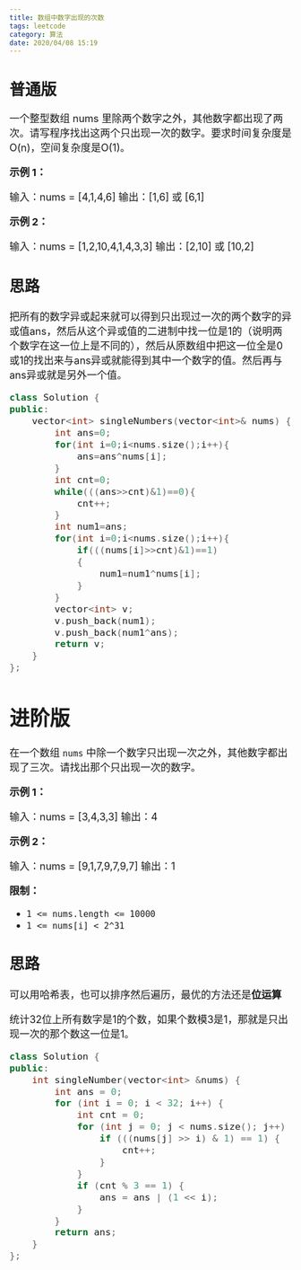 ```yaml
---
title: 数组中数字出现的次数
tags: leetcode
category: 算法
date: 2020/04/08 15:19
---
```


# 普通版

<font size=4>

一个整型数组 nums 里除两个数字之外，其他数字都出现了两次。请写程序找出这两个只出现一次的数字。要求时间复杂度是O(n)，空间复杂度是O(1)。

 

**示例 1：**

输入：nums = [4,1,4,6]
输出：[1,6] 或 [6,1]

**示例 2：**

输入：nums = [1,2,10,4,1,4,3,3]
输出：[2,10] 或 [10,2]

## 思路

把所有的数字异或起来就可以得到只出现过一次的两个数字的异或值ans，然后从这个异或值的二进制中找一位是1的（说明两个数字在这一位上是不同的），然后从原数组中把这一位全是0或1的找出来与ans异或就能得到其中一个数字的值。然后再与ans异或就是另外一个值。

```c++
class Solution {
public:
    vector<int> singleNumbers(vector<int>& nums) {
        int ans=0;
        for(int i=0;i<nums.size();i++){
            ans=ans^nums[i];
        }
        int cnt=0;
        while(((ans>>cnt)&1)==0){
            cnt++;
        }
        int num1=ans;
        for(int i=0;i<nums.size();i++){
            if(((nums[i]>>cnt)&1)==1)
            {
                num1=num1^nums[i];
            }
        }
        vector<int> v;
        v.push_back(num1);
        v.push_back(num1^ans);
        return v;
    }
};
```

# 进阶版


在一个数组 `nums` 中除一个数字只出现一次之外，其他数字都出现了三次。请找出那个只出现一次的数字。

 

**示例 1：**

输入：nums = [3,4,3,3]
输出：4

**示例 2：**

输入：nums = [9,1,7,9,7,9,7]
输出：1

**限制：**

- `1 <= nums.length <= 10000`
- `1 <= nums[i] < 2^31`

 

## 思路

可以用哈希表，也可以排序然后遍历，最优的方法还是**位运算**

统计32位上所有数字是1的个数，如果个数模3是1，那就是只出现一次的那个数这一位是1。

```c++
class Solution {
public:
    int singleNumber(vector<int> &nums) {
        int ans = 0;
        for (int i = 0; i < 32; i++) {
            int cnt = 0;
            for (int j = 0; j < nums.size(); j++) {
                if (((nums[j] >> i) & 1) == 1) {
                    cnt++;
                }
            }
            if (cnt % 3 == 1) {
                ans = ans | (1 << i);
            }
        }
        return ans;
    }
};
```

